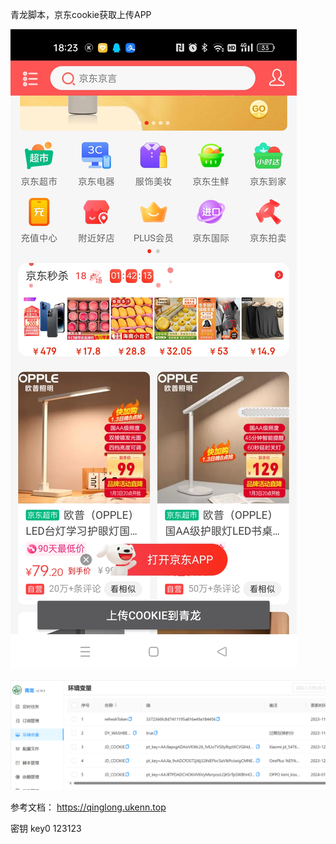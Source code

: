 青龙脚本，京东cookie获取上传APP

![doc/app.png](doc/app.png)

![doc/web.png](doc/web.png)



参考文档：
https://qinglong.ukenn.top

密钥
key0 123123
